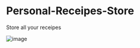 # Personal-Receipes-Store
 Store all your receipes
 
 ![image](https://user-images.githubusercontent.com/63101268/153918422-d8cd2e26-8191-4f4f-acc8-edcd922b53b5.png)

